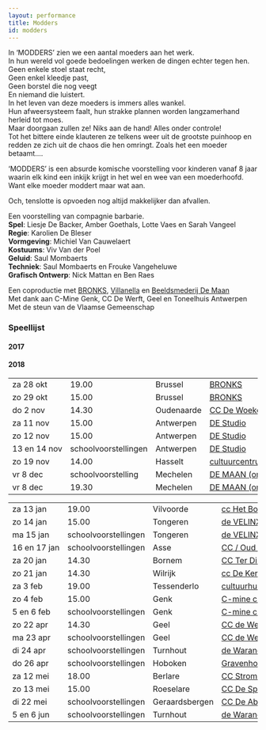 ```yaml
---
layout: performance
title: Modders
id: modders
---
```

<style>
  #main {
    background: #e1d1b0 url({{ site.baseurl }}/img/modders-background.jpg);
  }
  td { white-space: nowrap; }
</style>
In ‘MODDERS’ zien we een aantal moeders aan het werk.<br>
In hun wereld vol goede bedoelingen werken de dingen echter tegen hen.<br>
Geen enkele stoel staat recht,<br>
Geen enkel kleedje past,<br>
Geen borstel die nog veegt<br>
En niemand die luistert.<br>
In het leven van deze moeders is immers alles wankel.<br>
Hun afweersysteem faalt, hun strakke plannen worden langzamerhand herleid tot moes.<br>
Maar doorgaan zullen ze! Niks aan de hand! Alles onder controle!<br>
Tot het bittere einde klauteren ze telkens weer uit de grootste puinhoop en redden ze zich uit de chaos die hen omringt.  Zoals het een moeder betaamt....<br>

‘MODDERS’ is een absurde komische voorstelling voor kinderen vanaf 8 jaar waarin elk kind een inkijk krijgt in het wel en wee van een moederhoofd.<br>
Want elke moeder moddert maar wat aan.<br>

Och, tenslotte is opvoeden nog altijd makkelijker dan afvallen.

Een voorstelling van compagnie barbarie.<br>
**Spel**:  Liesje De Backer, Amber Goethals, Lotte Vaes en Sarah Vangeel<br>
**Regie**: Karolien De Bleser<br>
**Vormgeving**: Michiel Van Cauwelaert<br>
**Kostuums**: Viv Van der Poel<br>
**Geluid**: Saul Mombaerts<br>
**Techniek**: Saul Mombaerts en Frouke Vangeheluwe<br>
**Grafisch Ontwerp**: Nick Mattan en Ben Raes<br>

Een coproductie met <a href="http://www.bronks.be/nl/">BRONKS</a>, <a href="https://www.destudio.com/">Villanella</a> en <a href="http://www.demaan.be/">Beeldsmederij De Maan</a><br>
Met dank aan C-Mine Genk, CC De Werft, Geel en Toneelhuis Antwerpen <br>
Met de steun van de Vlaamse Gemeenschap


### Speellijst

#### 2017

<table>
<tr><td>za 28 okt</td><td>19.00</td><td>Brussel</td><td><a href="http://www.bronks.be">BRONKS</a></td><td>02 219 99 21</td></tr>
<tr><td>zo 29 okt</td><td>15.00</td><td>Brussel</td><td><a href="http://www.bronks.be">BRONKS</a></td><td>02 219 99 21</td></tr>
<tr><td>do 2 nov</td><td>14.30</td><td>Oudenaarde</td><td><a href="http://www.dewoeker.be">CC De Woeker</a></td><td>055 30 13 66</td></tr>
<tr><td>za 11 nov</td><td>15.00</td><td>Antwerpen</td><td><a href="http://www.destudio.com">DE Studio</a></td><td>03 202 46 46</td></tr>
<tr><td>zo 12 nov</td><td>15.00</td><td>Antwerpen</td><td><a href="http://www.destudio.com">DE Studio</a></td><td>03 202 46 46</td></tr>
<tr><td>13 en 14 nov</td><td>schoolvoorstellingen</td><td>Antwerpen</td><td><a href="http://www.destudio.com">DE Studio</a></td><td>03 202 46 46</td></tr>
<tr><td>zo 19 nov</td><td>14.00</td><td>Hasselt</td><td><a href="http://www.ccha.be">cultuurcentrum</a></td><td>011 22 99 33</td></tr>
<tr><td>vr 8 dec</td><td>schoolvoorstelling</td><td>Mechelen</td><td><a href="http://www.cultuurcentrummechelen.be">DE MAAN (org. CC Mechelen)</a></td><td>070 22 28 00</td></tr>
<tr><td>vr 8 dec</td><td>19.30</td><td>Mechelen</td><td><a href="http://www.cultuurcentrummechelen.be">DE MAAN (org. CC Mechelen)</a></td><td>070 22 28 00</td></tr>


#### 2018
<table>
<tr><td>za 13 jan</td><td>19.00</td><td>Vilvoorde</td><td><a href="http://www.hetbolwerk.be">cc Het Bolwerk</a></td><td>02 255 46 90</td></tr>
<tr><td>zo 14 jan</td><td>15.00</td><td>Tongeren</td><td><a href="http://www.develinx.be">de VELINX</a></td><td>012 80 00 40</td></tr>
<tr><td>ma 15 jan</td><td>schoolvoorstellingen</td><td>Tongeren</td><td><a href="http://www.develinx.be">de VELINX</a></td><td>012 80 00 40</td></tr>
<tr><td>16 en 17 jan</td><td>schoolvoorstellingen</td><td>Asse</td><td><a href="http://www.ccasse.be">CC / Oud Gasthuis</a></td><td>02 456 01 60</td></tr>
<tr><td>za 20 jan</td><td>14.30</td><td>Bornem</td><td><a href="http://www.terdilft.be">CC Ter Dilft</a></td><td>03 890 69 30</td></tr>
<tr><td>zo 21 jan</td><td>14.30</td><td>Wilrijk</td><td><a href="http://www.ccdekern.be">cc De Kern</a></td><td>03 821 01 36</td></tr>
<tr><td>za 3 feb</td><td>19.00</td><td>Tessenderlo</td><td><a href="http://www.cultuurhuistessenderlo.be">cultuurhuis/het LOO</a></td><td>013 35 53 20</td></tr>
<tr><td>zo 4 feb</td><td>15.00</td><td>Genk</td><td><a href="http://www.c-minecultuurcentrum.be">C-mine cultuurcentrum</a></td><td>089 65 44 90</td></tr>
<tr><td>5 en 6 feb</td><td>schoolvoorstellingen</td><td>Genk</td><td><a href="http://www.c-minecultuurcentrum.be">C-mine cultuurcentrum</a></td><td>089 65 44 90</td></tr>
<tr><td>zo 22 apr</td><td>14.30</td><td>Geel</td><td><a href="http://www.dewerft.be">CC de Werft</a></td><td>014 56 66 66</td></tr>
<tr><td>ma 23 apr</td><td>schoolvoorstellingen</td><td>Geel</td><td><a href="http://www.dewerft.be">CC de Werft</a></td><td>014 56 66 66</td></tr>
<tr><td>di 24 apr</td><td>schoolvoorstellingen</td><td>Turnhout</td><td><a href="http://www.warande.be">de Warande</a></td><td>014 41 69 91</td></tr>
<tr><td>do 26 apr</td><td>schoolvoorstellingen</td><td>Hoboken</td><td><a href="http://www.gravenhof.org">Gravenhof</a></td><td>03 292 65 30</td></tr>
<tr><td>za 12 mei</td><td>18.00</td><td>Berlare</td><td><a href="http://www.berlare.be/ccstroming">CC Stroming</a></td><td>052 43 25 50</td></tr>
<tr><td>zo 13 mei</td><td>15.00</td><td>Roeselare</td><td><a href="http://www.despil.be/">CC De Spil</a></td><td>051 26 57 00</td></tr>
<tr><td>di 22 mei</td><td>schoolvoorstellingen</td><td>Geraardsbergen</td><td><a href="http://www.de-abdij.be">CC De Abdij</a></td><td>054 43 72 61</td></tr>
<tr><td>5 en 6 jun</td><td>schoolvoorstellingen</td><td>Turnhout</td><td><a href="http://www.dewarande.be/">de Warande</a></td><td>014 41 69 91</td></tr>
</table>

